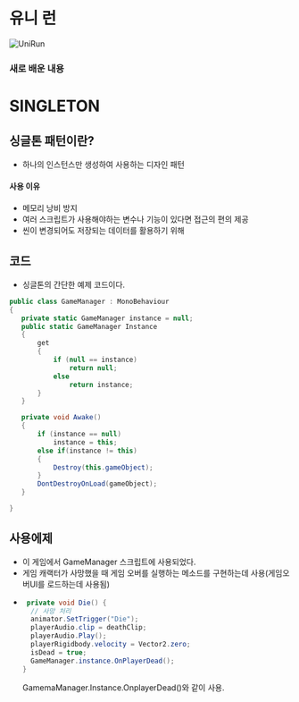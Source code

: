 # 유니 런
![UniRun](https://github.com/iou-bohun/Udemy_Project_Camp/assets/56661597/30814281-eff1-477f-bfe2-e2fc90e2f90a)

### 새로 배운 내용
 # SINGLETON
## 싱글톤 패턴이란?
  * 하나의 인스턴스만 생성하여 사용하는 디자인 패턴
#### 사용 이유
  * 메모리 낭비 방지
  * 여러 스크립트가 사용해야하는 변수나 기능이 있다면 접근의 편의 제공
  * 씬이 변경되어도 저장되는 데이터를 활용하기 위해
## 코드
 * 싱글톤의 간단한 예제 코드이다.
 ``` c#
public class GameManager : MonoBehaviour
{
    private static GameManager instance = null; 
    public static GameManager Instance 
    {
        get
        {
            if (null == instance)
                return null;
            else
                return instance;
        }
    }

    private void Awake()
    {
        if (instance == null)
            instance = this;
        else if(instance != this)
        {
            Destroy(this.gameObject);
        }
        DontDestroyOnLoad(gameObject);
    }

}
```
## 사용에제
 * 이 게임에서 GameManager 스크립트에 사용되었다.
 * 게임 캐랙터가 사망했을 때 게임 오버를 실행하는 메소드를 구현하는데 사용(게임오버UI를 로드하는데 사용됨)
 * ``` c#
    private void Die() {
     // 사망 처리
     animator.SetTrigger("Die");
     playerAudio.clip = deathClip;
     playerAudio.Play();
     playerRigidbody.velocity = Vector2.zero;
     isDead = true;
     GameManager.instance.OnPlayerDead();
   }
   ```
   GamemaManager.Instance.OnplayerDead()와 같이 사용.

   

